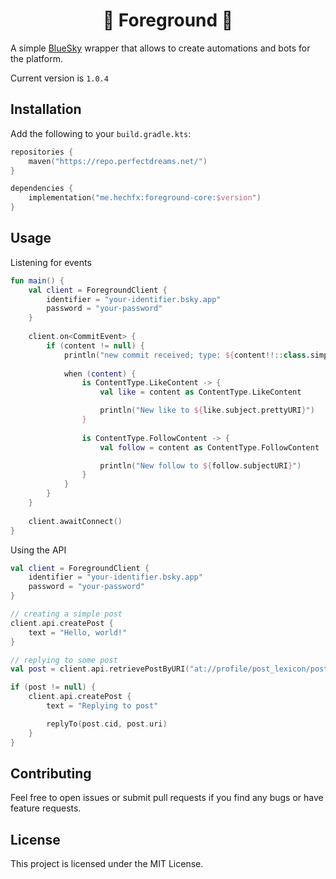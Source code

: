 <h1 align="center">🦋 Foreground 🦋</h1>

A simple [BlueSky](https://bsky.app) wrapper that allows to create automations and bots for the platform.

Current version is `1.0.4`

## Installation

Add the following to your `build.gradle.kts`:

```kotlin
repositories {
    maven("https://repo.perfectdreams.net/")
}

dependencies {
    implementation("me.hechfx:foreground-core:$version")
}
```

## Usage

Listening for events

```kotlin
fun main() {
    val client = ForegroundClient {
        identifier = "your-identifier.bsky.app"
        password = "your-password"
    }
    
    client.on<CommitEvent> {
        if (content != null) {
            println("new commit received; type: ${content!!::class.simpleName} from $author")
            
            when (content) {
                is ContentType.LikeContent -> {
                    val like = content as ContentType.LikeContent

                    println("New like to ${like.subject.prettyURI}")
                }
                
                is ContentType.FollowContent -> {
                    val follow = content as ContentType.FollowContent

                    println("New follow to ${follow.subjectURI}")
                }
            }
        }
    }
    
    client.awaitConnect()
}
```

Using the API

```kotlin
val client = ForegroundClient {
    identifier = "your-identifier.bsky.app"
    password = "your-password"
}

// creating a simple post
client.api.createPost {
    text = "Hello, world!"
}

// replying to some post
val post = client.api.retrievePostByURI("at://profile/post_lexicon/post")

if (post != null) {
    client.api.createPost {
        text = "Replying to post"

        replyTo(post.cid, post.uri)
    }
}
```

## Contributing

Feel free to open issues or submit pull requests if you find any bugs or have feature requests.

## License

This project is licensed under the MIT License.
